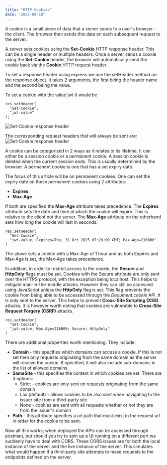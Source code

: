 ```yaml
---
title: "HTTP Cookies"
date: "2023-09-10"
---
```


A cookie is a small piece of data that a server sends to a user's browser - the client. The browser then sends this data on each subsequent request to the server.

A server sets cookies using the **Set-Cookie** HTTP response header. This can be a single header or multiple headers. Once a server sends a cookie using the **Set-Cookie** header, the browser will automatically send the cookie back via the **Cookie** HTTP request header.

To set a response header using express we use the setHeader method on the response object. It takes 2 arguments, the first being the header name and the second being the value.

To set a cookie with the value jwt it would be

```
res.setHeader(
  "Set-Cookie",
  "jwt-value"
);
```

![Set-Cookie response header](/images/cookies-and-cors/set-cookie-header.png)

The corresponding request headers that will always be sent are:
![Set-Cookie response header](/images/cookies-and-cors/cookie-header.png)

A cookie can be categorized in 2 ways as it relates to its lifetime. It can either be a session cookie or a permanent cookie. A session cookie is deleted when the current session ends. This is usually determined by the browser. A permanent cookie is one that has a set expiry date.

The focus of this article will be on permanent cookies. One can set the expiry date on these permanent cookies using 2 attributes:

- **Expires**
- **Max-Age**

If both are specified the **Max-Age** attribute takes precedence. The **Expires** attribute sets the date and time at which the cookie will expire. This is relative to the client not the server. The **Max-Age** attribute on the otherhand sets how long the cookie will last in seconds.

```
res.setHeader(
  "Set-Cookie",
  "jwt-value; Expires=Thu, 31 Oct 2025 07:28:00 GMT; Max-Age=216000"
)
```

The above sets a cookie with a Max-Age of 1 hour and as both Expires and Max-Age is set, the Max-Age takes precedence.

In addition, in order to restrict access to the cookie, the **Secure** and **HttpOnly** flags must be set. Cookies with the Secure attribute are only sent over the HTTPS protocol, with the exception being localhost. This helps to mitigate man-in-the-middle attacks. However they can still be accessed using JavaScript unless the **HttpOnly** flag is set. This flag prevents the cookie from being able to be accessed through the _Document.cookie_ API. It is only sent to the server. This helps to prevent **Cross-Site Scripting (XSS)** attacks. It is however worth noting that cookies are vulnerable to **Cross-Site Request Forgery (CSRF)** attacks.

```
res.setHeader(
  "Set-Cookie",
  "jwt-value; Max-Age=216000; Secure; HttpOnly"
)
```

There are additional properties worth mentioning. They include:

- **Domain** - this specifies which domains can access a cookie. If this is not set then only requests originating from the same domain as the server will receive the cookie. If specified, it will also include sub-domains in the list of allowed domains.
- **SameSite** - this specifies the context in which cookies are set. There are 3 options:
  - Strict - cookies are only sent on requests originating from the same domain
  - Lax (default) - allows cookies to be also sent when navigating to the issuer site from a third-party site
  - None - cookies are sent with all requests whether or not they are from the issuer's domain
- **Path** - this attribute specifies a url path that must exist in the request url in order for the cookie to be sent.

Now all this works; when deployed the APIs can be accessed through postman, but should you try to spin up a UI running on a different port we suddenly have to deal with CORS. These CORS issues are for both the local instance of the server and the live instance of the server. This simulates what would happen if a third-party site attempts to make requests to the endpoints defined on the server.
